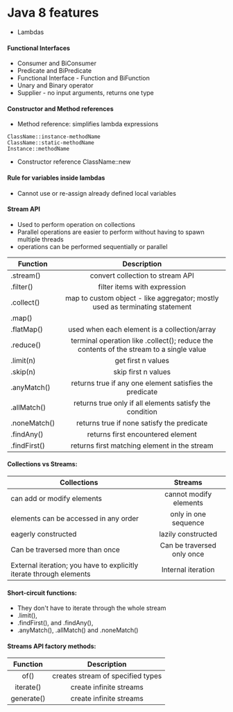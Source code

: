 # Java 8 features

* Lambdas
#### Functional Interfaces
* Consumer and BiConsumer
* Predicate and BiPredicate
* Functional Interface - Function and BiFunction
* Unary and Binary operator
* Supplier - no input arguments, returns one type

#### Constructor and Method references
* Method reference: simplifies lambda expressions
```$xslt
ClassName::instance-methodName
ClassName::static-methodName
Instance::methodName
```

* Constructor reference
ClassName::new

#### Rule for variables inside lambdas
* Cannot use or re-assign already defined local variables 

#### Stream API
* Used to perform operation on collections
* Parallel operations are easier to perform without having to spawn multiple threads
* operations can be performed sequentially or parallel

| Function|Description|
|---------------|:-------------:|
| .stream()| convert collection to stream API|
| .filter()| filter items with expression |
| .collect()|map to custom object - like aggregator; mostly used as terminating statement|
| .map()| |
| .flatMap()|used when each element is a collection/array|
| .reduce() | terminal operation like .collect(); reduce the contents of the stream to a single value |
| .limit(n) | get first n values |
| .skip(n) | skip first n values |
| .anyMatch() | returns true if any one element satisfies the predicate |
| .allMatch() | returns true only if all elements satisfy the condition |
| .noneMatch() | returns true if none satisfy the predicate |
| .findAny() | returns first encountered element |
| .findFirst() | returns first matching element in the stream |
  


#### Collections vs Streams:

|Collections|Streams|
|---|:---:|
|can add or modify elements|cannot modify elements|
|elements can be accessed in any order|only in one sequence|
|eagerly constructed|lazily constructed|
|Can be traversed more than once|Can be traversed only once|
|External iteration; you have to explicitly iterate through elements|Internal iteration|

#### Short-circuit functions:
* They don't have to iterate through the whole stream
* .limit(), 
* .findFirst(), and .findAny(), 
* .anyMatch(), .allMatch() and .noneMatch() 

#### Streams API factory methods:

|Function|Description|
|:----:|:----:|
|of() | creates stream of specified types|
|iterate() | create infinite streams|
|generate() | create infinite streams|